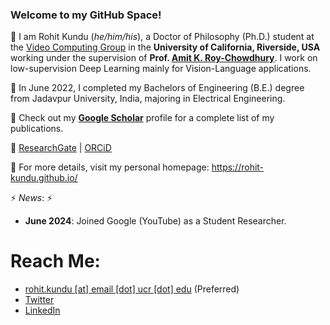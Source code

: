 ### Welcome to my GitHub Space!

💬 I am Rohit Kundu (_he/him/his_), a Doctor of Philosophy (Ph.D.) student at the [Video Computing Group](https://vcg.engr.ucr.edu/) in the **University of California, Riverside, USA** working under the supervision of **Prof. [Amit K. Roy-Chowdhury](https://scholar.google.com/citations?user=hfgwx0oAAAAJ&hl=en&oi=ao)**. I work on low-supervision Deep Learning mainly for Vision-Language applications.

💬 In June 2022, I completed my Bachelors of Engineering (B.E.) degree from Jadavpur University, India, majoring in Electrical Engineering.

💬 Check out my **[Google Scholar](http://scholar.google.com/citations?user=MxZUU8kAAAAJ&hl=en)** profile for a complete list of my publications.

💬 [ResearchGate](https://www.researchgate.net/profile/Rohit-Kundu) | [ORCiD](https://orcid.org/0000-0001-8665-8898)

💬 For more details, visit my personal homepage: https://rohit-kundu.github.io/

⚡ _News_: ⚡
- **June 2024**: Joined Google (YouTube) as a Student Researcher.
<!---
Link
-->

# Reach Me:
- [rohit.kundu [at] email [dot] ucr [dot] edu](mailto:rohit.kundu@email.ucr.edu) (Preferred)
- [Twitter](https://twitter.com/rohitkundu_2000)
- [LinkedIn](https://www.linkedin.com/in/rohitkundu2000/)
